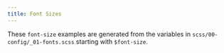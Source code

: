 ```yaml
---
title: Font Sizes
---
```

These `font-size` examples are generated from the variables in `scss/00-config/_01-fonts.scss` starting with `$font-size`.
